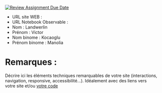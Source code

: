 [![Review Assignment Due Date](https://classroom.github.com/assets/deadline-readme-button-22041afd0340ce965d47ae6ef1cefeee28c7c493a6346c4f15d667ab976d596c.svg)](https://classroom.github.com/a/tzO_JqWG)
- URL site WEB :
- URL Notebook Observable :
- Nom : Landwerlin
- Prénom : Victor
- Nom binome : Kocaoglu
- Prénom binome : Manolia

# Remarques :

Décrire ici les éléments techniques remarquables de votre site (interactions, navigation, responsive, accessibilité...).
Idéalement avec des liens vers votre site et/ou [votre code](https://github.blog/news-insights/product-news/relative-links-in-markup-files/)
